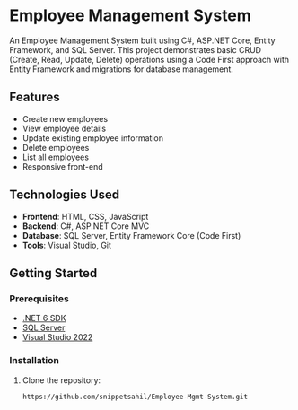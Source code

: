 # Employee Management System

An Employee Management System built using C#, ASP.NET Core, Entity Framework, and SQL Server. This project demonstrates basic CRUD (Create, Read, Update, Delete) operations using a Code First approach with Entity Framework and migrations for database management.

## Features

- Create new employees
- View employee details
- Update existing employee information
- Delete employees
- List all employees
- Responsive front-end 
## Technologies Used

- **Frontend**: HTML, CSS, JavaScript
- **Backend**: C#, ASP.NET Core MVC
- **Database**: SQL Server, Entity Framework Core (Code First)
- **Tools**: Visual Studio, Git

## Getting Started

### Prerequisites

- [.NET 6 SDK](https://dotnet.microsoft.com/download/dotnet/6.0)
- [SQL Server](https://www.microsoft.com/en-us/sql-server/sql-server-downloads)
- [Visual Studio 2022](https://visualstudio.microsoft.com/vs/)

### Installation

1. Clone the repository:

   ```bash
   https://github.com/snippetsahil/Employee-Mgmt-System.git


